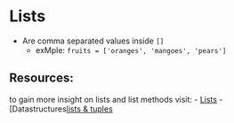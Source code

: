 # Lists
- Are comma separated values inside `[]`
    - exMple: `fruits = ['oranges', 'mangoes', 'pears']`
## Resources:
to gain more insight on lists and list methods visit:
    - [Lists](https://docs.python.org/3/tutorial/introduction.html#lists)
    - [Datastructures[lists & tuples](https://docs.python.org/3/tutorial/datastructures.html)

